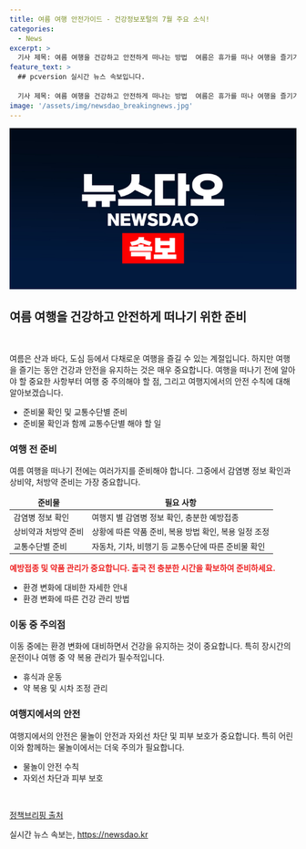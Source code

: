 ```yaml
---
title: 여름 여행 안전가이드 - 건강정보포털의 7월 주요 소식!
categories:
  - News
excerpt: >
  기사 제목: 여름 여행을 건강하고 안전하게 떠나는 방법  여름은 휴가를 떠나 여행을 즐기기에 좋은 계절이지만, 건강과 안전을 소홀히 할 경우 불안과 걱정으로 바뀔 수 있습니다. 해외여행을 계획 중이라면 감염병 정보와 권장되는 예방접종 여부를 확인하고, 상비약과 처방약을 준비하는 것이 중요합니다. 이동 중에는 휴식과 운동을 조절하고 시차에 맞춰 약을 복용해야 합니다. 물놀이를 즐길 때도 안전수칙을 준수해야 합니다. 자외선 차단과 피부 보호에도 신경을 써야 합니다. 여름을 건강하고 안전하게 여행하는 방법을 알아보겠습니다.
feature_text: >
  ## pcversion 실시간 뉴스 속보입니다.

  기사 제목: 여름 여행을 건강하고 안전하게 떠나는 방법  여름은 휴가를 떠나 여행을 즐기기에 좋은 계절이지만, 건강과 안전을 소홀히 할 경우 불안과 걱정으로 바뀔 수 있습니다. 해외여행을 계획 중이라면 감염병 정보와 권장되는 예방접종 여부를 확인하고, 상비약과 처방약을 준비하는 것이 중요합니다. 이동 중에는 휴식과 운동을 조절하고 시차에 맞춰 약을 복용해야 합니다. 물놀이를 즐길 때도 안전수칙을 준수해야 합니다. 자외선 차단과 피부 보호에도 신경을 써야 합니다. 여름을 건강하고 안전하게 여행하는 방법을 알아보겠습니다.
image: '/assets/img/newsdao_breakingnews.jpg'
---
```


<p><img src="/assets/img/newsdao_breakingnews.jpg" alt="pcversion 속보" /></p>

<h2 data-ke-size="size26">여름 여행을 건강하고 안전하게 떠나기 위한 준비</h2>

<p data-ke-size="size16">&#160;</p>

<p data-ke-size="size16">여름은 산과 바다, 도심 등에서 다채로운 여행을 즐길 수 있는 계절입니다. 하지만 여행을 즐기는 동안 건강과 안전을 유지하는 것은 매우 중요합니다. 여행을 떠나기 전에 알아야 할 중요한 사항부터 여행 중 주의해야 할 점, 그리고 여행지에서의 안전 수칙에 대해 알아보겠습니다.</p>

<ul>
<li>준비물 확인 및 교통수단별 준비</li>
<li>준비물 확인과 함께 교통수단별 해야 할 일</li>
</ul>

<h3 data-ke-size="size24">여행 전 준비</h3>

<p data-ke-size="size16">여름 여행을 떠나기 전에는 여러가지를 준비해야 합니다. 그중에서 감염병 정보 확인과 상비약, 처방약 준비는 가장 중요합니다.</p>

<table>
<thead>
    <tr>
        <td style="text-align: center; height: 17px;"><b>준비물</b></td>
        <td style="text-align: center; height: 17px;"><b>필요 사항</b></td>
    </tr>
</thead>
<tbody>
    <tr>
        <td style="text-align: left; height: 17px;">감염병 정보 확인</td>
        <td style="text-align: left; height: 17px;">여행지 별 감염병 정보 확인, 충분한 예방접종</td>
    </tr>
    <tr>
        <td style="text-align: left; height: 17px;">상비약과 처방약 준비</td>
        <td style="text-align: left; height: 17px;">상황에 따른 약품 준비, 복용 방법 확인, 복용 일정 조정</td>
    </tr>
    <tr>
        <td style="text-align: left; height: 17px;">교통수단별 준비</td>
        <td style="text-align: left; height: 17px;">자동차, 기차, 비행기 등 교통수단에 따른 준비물 확인</td>
    </tr>
</tbody>
</table>

<p><b><span style="color: #ee2323;">예방접종 및 약품 관리가 중요합니다. 출국 전 충분한 시간을 확보하여 준비하세요.</span></b></p>

<ul>
<li>환경 변화에 대비한 자세한 안내</li>
<li>환경 변화에 따른 건강 관리 방법</li>
</ul>

<h3 data-ke-size="size24">이동 중 주의점</h3>

<p data-ke-size="size16">이동 중에는 환경 변화에 대비하면서 건강을 유지하는 것이 중요합니다. 특히 장시간의 운전이나 여행 중 약 복용 관리가 필수적입니다.</p>

<ul>
<li>휴식과 운동</li>
<li>약 복용 및 시차 조정 관리</li>
</ul>

<h3 data-ke-size="size24">여행지에서의 안전</h3>

<p data-ke-size="size16">여행지에서의 안전은 물놀이 안전과 자외선 차단 및 피부 보호가 중요합니다. 특히 어린이와 함께하는 물놀이에서는 더욱 주의가 필요합니다.</p>

<ul>
<li>물놀이 안전 수칙</li>
<li>자외선 차단과 피부 보호</li>
</ul>

<p data-ke-size="size16">&nbsp;</p>

<p data-ke-size="size16"><a href="https://https://www.korea.kr/news/policyNewsView.do?newsId=156412561" target="_blank">정책브리핑 출처</a></p>
실시간 뉴스 속보는, <a href="https://newsdao.kr" rel="dofollow">https://newsdao.kr</a>



